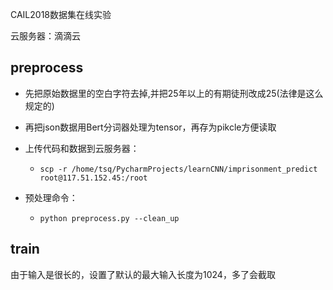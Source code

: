 CAIL2018数据集在线实验

云服务器：滴滴云

## preprocess

- 先把原始数据里的空白字符去掉,并把25年以上的有期徒刑改成25(法律是这么规定的)

- 再把json数据用Bert分词器处理为tensor，再存为pikcle方便读取

- 上传代码和数据到云服务器：

  - ```
    scp -r /home/tsq/PycharmProjects/learnCNN/imprisonment_predict  root@117.51.152.45:/root
    ```

    

- 预处理命令：

  - ```
    python preprocess.py --clean_up
    ```



## train

由于输入是很长的，设置了默认的最大输入长度为1024，多了会截取